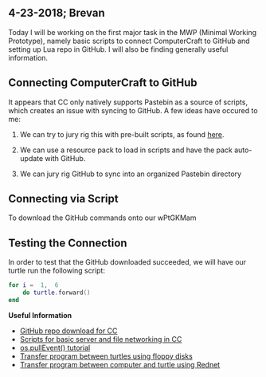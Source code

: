 4-23-2018; Brevan
 -
Today I will be working on the first major task in the MWP (Minimal Working Prototype), namely basic scripts to connect ComputerCraft to GitHub and setting up Lua repo in GitHub. I will also be finding generally useful information.

## Connecting ComputerCraft to GitHub

It appears that CC only natively supports Pastebin as a source of scripts, which creates an issue with syncing to GitHub. A few ideas have occured to me:

 1.  We can try to jury rig this with pre-built scripts, as found [here](http://www.computercraft.info/forums2/index.php?/topic/4072-github-repository-downloader/). 
 
 2. We can use a resource pack to load in scripts and have the pack auto-update with GitHub.
 
 3. We can jury rig GitHub to sync into an organized Pastebin directory

## Connecting via Script
To download the GitHub commands onto our wPtGKMam

## Testing the Connection
 
 In order to test that the GitHub downloaded succeeded, we will have our turtle run the following script:
```lua
for i =  1,  6
	do turtle.forward() 
end
```
**Useful Information**
- [GitHub repo download for CC](http://www.computercraft.info/forums2/index.php?/topic/4072-github-repository-downloader/)
- [Scripts for basic server and file networking in CC](https://github.com/lyqyd/ComputerCraft-LyqydNet)
- [os.pullEvent() tutorial](http://www.computercraft.info/forums2/index.php?/topic/1516-ospullevent-what-is-it-and-how-is-it-useful/)
- [Transfer program between turtles using floppy disks](http://www.computercraft.info/forums2/index.php?/topic/7846-transfer-a-program-to-another-turtle/)
- [Transfer program between computer and turtle using Rednet](https://gaming.stackexchange.com/questions/247948/how-to-make-a-turtle-run-a-program-over-the-modem-api-in-computercraft)
<!--stackedit_data:
eyJoaXN0b3J5IjpbODkzNzYzNTc4LDU5NzA0Njg2NiwxNTE4Nz
I5MjE0LDE3NDk3MDM3NTQsLTEzNjI2NzEzMDAsMzAwMTQzNDA5
LC03OTE4OTk1NDMsMjAzODAzMjQwMSwzNjY3NjQ4NzYsLTEwMj
E4NjU4NzUsLTExMTY4NTg2MiwtMjA3NDU4MTk1N119
-->
<!--stackedit_data:
eyJoaXN0b3J5IjpbLTEwMzcxOTQzNjIsMTk3MjgwODA5MF19
-->